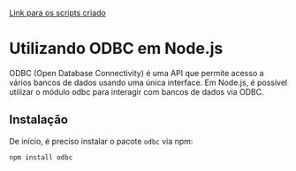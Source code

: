 [Link para os scripts criado]()

# Utilizando ODBC em Node.js

ODBC (Open Database Connectivity) é uma API que permite acesso a vários bancos de dados usando uma única interface. Em Node.js, é possível utilizar o módulo odbc para interagir com bancos de dados via ODBC.

## Instalação
De início, é preciso instalar o pacote `odbc` via npm:

```
npm install odbc
```
